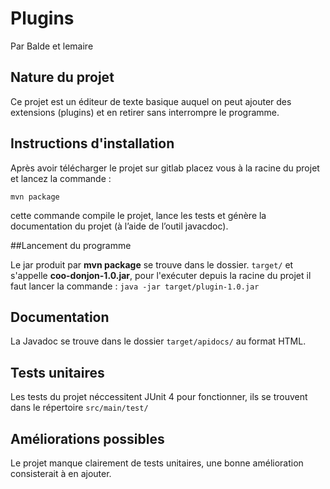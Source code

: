 # Plugins

Par Balde et lemaire

## Nature du projet

Ce projet est un éditeur de texte basique auquel on peut ajouter des extensions (plugins)
et en retirer sans interrompre le programme.

## Instructions d'installation

Après avoir télécharger le projet sur gitlab placez vous à la racine du projet et lancez la commande :

`mvn package`

cette commande compile le projet, lance les tests et génère la documentation du projet (à l’aide de l’outil javacdoc).

##Lancement du programme

Le jar produit par **mvn package** se trouve dans le dossier. `target/` et s'appelle **coo-donjon-1.0.jar**, pour l'exécuter depuis la racine du projet
il faut lancer la commande : 
`java -jar target/plugin-1.0.jar`


## Documentation

La Javadoc se trouve dans le dossier `target/apidocs/` au format HTML.

## Tests unitaires

Les tests du projet néccessitent JUnit 4 pour fonctionner, ils se trouvent dans le répertoire `src/main/test/`

## Améliorations possibles

Le projet manque clairement de tests unitaires, une bonne amélioration consisterait à en ajouter.
